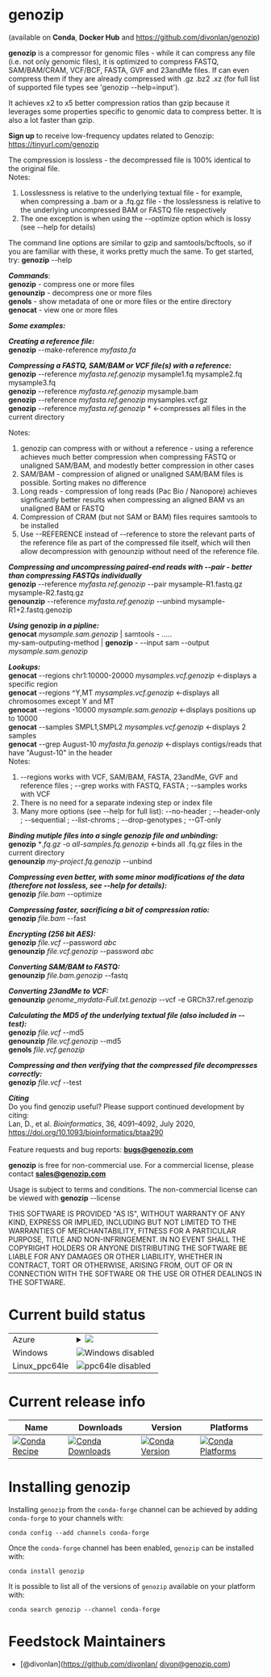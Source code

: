 genozip
=======  
  
(available on **Conda**, **Docker Hub** and https://github.com/divonlan/genozip)  
  
**genozip** is a compressor for genomic files - while it can compress any file (i.e. not only genomic files), it is optimized to compress FASTQ, SAM/BAM/CRAM, VCF/BCF, FASTA, GVF and 23andMe files. If can even compress them if they are already compressed with .gz .bz2 .xz (for full list of supported file types see 'genozip --help=input').  
  
It achieves x2 to x5 better compression ratios than gzip because it leverages some properties specific to genomic data to compress better. It is also a lot faster than gzip.  
  
**Sign up** to receive low-frequency updates related to Genozip: https://tinyurl.com/genozip  
  
The compression is lossless - the decompressed file is 100% identical to the original file.  
Notes:   
1. Losslessness is relative to the underlying textual file - for example, when compressing a .bam or a .fq.gz file - the losslessness is relative to the underlying uncompressed BAM or FASTQ file respectively  
2. The one exception is when using the --optimize option which is lossy (see --help for details)  
  
The command line options are similar to gzip and samtools/bcftools, so if you are familiar with these, it works pretty much the same. To get started, try: **genozip** --help  
  
***Commands***:   
**genozip**   - compress one or more files   
**genounzip** - decompress one or more files   
**genols**    - show metadata of one or more files or the entire directory   
**genocat**   - view one or more files   
  
***Some examples:***  
  
***Creating a reference file:***  
**genozip** --make-reference *myfasta.fa*  
  
***Compressing a FASTQ, SAM/BAM or VCF file(s) with a reference:***  
**genozip** --reference *myfasta.ref.genozip* mysample1.fq mysample2.fq mysample3.fq  
**genozip** --reference *myfasta.ref.genozip* mysample.bam  
**genozip** --reference *myfasta.ref.genozip* mysamples.vcf.gz  
**genozip** --reference *myfasta.ref.genozip* *     ←compresses all files in the current directory  
  
Notes:  
1. genozip can compress with or without a reference - using a reference achieves much better compression when compressing FASTQ or unaligned SAM/BAM, and modestly better compression in other cases  
2. SAM/BAM - compression of aligned or unaligned SAM/BAM files is possible. Sorting makes no difference  
3. Long reads - compression of long reads (Pac Bio / Nanopore) achieves signficantly better results when compressing an aligned BAM vs an unaligned BAM or FASTQ  
4. Compression of CRAM (but not SAM or BAM) files requires samtools to be installed  
5. Use --REFERENCE instead of --reference to store the relevant parts of the reference file as part of the compressed file itself, which will then allow decompression with genounzip without need of the reference file.  
  
***Compressing and uncompressing paired-end reads with --pair - better than compressing FASTQs individually***  
**genozip** --reference *myfasta.ref.genozip* --pair mysample-R1.fastq.gz mysample-R2.fastq.gz  
**genounzip** --reference *myfasta.ref.genozip* --unbind mysample-R1+2.fastq.genozip  
  
***Using* genozip *in a pipline:***  
**genocat** *mysample.sam.genozip* | samtools - .....  
my-sam-outputing-method | **genozip** - --input sam --output *mysample.sam.genozip*  
  
***Lookups:***  
**genocat** --regions chr1:10000-20000 *mysamples.vcf.genozip*   ←displays a specific region  
**genocat** --regions ^Y,MT *mysamples.vcf.genozip*   ←displays all chromosomes except Y and MT  
**genocat** --regions -10000 *mysample.sam.genozip*   ←displays positions up to 10000  
**genocat** --samples SMPL1,SMPL2 *mysamples.vcf.genozip*   ←displays 2 samples  
**genocat** --grep August-10 *myfasta.fa.genozip*   ←displays contigs/reads that have "August-10" in the header  
Notes:  
1. --regions works with VCF, SAM/BAM, FASTA, 23andMe, GVF and reference files ; --grep works with FASTQ, FASTA ; --samples works with VCF  
2. There is no need for a separate indexing step or index file  
3. Many more options (see --help for full list): --no-header ; --header-only ; --sequential ; --list-chroms ; --drop-genotypes ; --GT-only  
  
***Binding mutiple files into a single genozip file and unbinding:***  
**genozip** **.fq.gz* -o *all-samples.fq.genozip*   ←binds all .fq.gz files in the current directory  
**genounzip** *my-project.fq.genozip* --unbind   
  
***Compressing even better, with some minor modifications of the data (therefore not lossless, see --help for details):***  
**genozip** *file.bam* --optimize   
  
***Compressing faster, sacrificing a bit of compression ratio:***  
**genozip** *file.bam* --fast   
  
***Encrypting (256 bit AES):***  
**genozip** *file.vcf* --password *abc*   
**genounzip** *file.vcf.genozip* --password *abc*   
  
***Converting SAM/BAM to FASTQ:***  
**genounzip** *file.bam.genozip* --fastq  
  
***Converting 23andMe to VCF:***  
**genounzip** *genome_mydata-Full.txt.genozip* --vcf -e GRCh37.ref.genozip  
  
***Calculating the MD5 of the underlying textual file (also included in *--test*):***  
**genozip** *file.vcf* --md5   
**genounzip** *file.vcf.genozip* --md5   
**genols** *file.vcf.genozip*  
  
***Compressing and then verifying that the compressed file decompresses correctly:***  
**genozip** *file.vcf* --test   
  
***Citing***  
Do you find genozip useful? Please support continued development by citing:  
Lan, D., et al. *Bioinformatics*, 36, 4091–4092, July 2020, https://doi.org/10.1093/bioinformatics/btaa290  
<br> 
Feature requests and bug reports: **bugs@genozip.com**   
  
**genozip** is free for non-commercial use. For a commercial license, please contact **sales@genozip.com**   
  
Usage is subject to terms and conditions. The non-commercial license can be viewed with **genozip** --license  
  
THIS SOFTWARE IS PROVIDED "AS IS", WITHOUT WARRANTY OF ANY KIND, EXPRESS OR IMPLIED, INCLUDING BUT NOT LIMITED TO THE WARRANTIES OF MERCHANTABILITY, FITNESS FOR A PARTICULAR PURPOSE, TITLE AND NON-INFRINGEMENT. IN NO EVENT SHALL THE COPYRIGHT HOLDERS OR ANYONE DISTRIBUTING THE SOFTWARE BE LIABLE FOR ANY DAMAGES OR OTHER LIABILITY, WHETHER IN CONTRACT, TORT OR OTHERWISE, ARISING FROM, OUT OF OR IN CONNECTION WITH THE SOFTWARE OR THE USE OR OTHER DEALINGS IN THE SOFTWARE.  

Current build status
====================


<table>

  <tr>
    <td>Azure</td>
    <td>
      <details>
        <summary>
          <a href="https://dev.azure.com/conda-forge/feedstock-builds/_build/latest?definitionId=8867&branchName=master">
            <img src="https://dev.azure.com/conda-forge/feedstock-builds/_apis/build/status/genozip-feedstock?branchName=master">
          </a>
        </summary>
        <table>
          <thead><tr><th>Variant</th><th>Status</th></tr></thead>
          <tbody><tr>
              <td>linux</td>
              <td>
                <a href="https://dev.azure.com/conda-forge/feedstock-builds/_build/latest?definitionId=8867&branchName=master">
                  <img src="https://dev.azure.com/conda-forge/feedstock-builds/_apis/build/status/genozip-feedstock?branchName=master&jobName=linux&configuration=linux_" alt="variant">
                </a>
              </td>
            </tr><tr>
              <td>osx</td>
              <td>
                <a href="https://dev.azure.com/conda-forge/feedstock-builds/_build/latest?definitionId=8867&branchName=master">
                  <img src="https://dev.azure.com/conda-forge/feedstock-builds/_apis/build/status/genozip-feedstock?branchName=master&jobName=osx&configuration=osx_" alt="variant">
                </a>
              </td>
            </tr>
          </tbody>
        </table>
      </details>
    </td>
  </tr>
  <tr>
    <td>Windows</td>
    <td>
      <img src="https://img.shields.io/badge/Windows-disabled-lightgrey.svg" alt="Windows disabled">
    </td>
  </tr>
  <tr>
    <td>Linux_ppc64le</td>
    <td>
      <img src="https://img.shields.io/badge/ppc64le-disabled-lightgrey.svg" alt="ppc64le disabled">
    </td>
  </tr>
</table>

Current release info
====================

| Name | Downloads | Version | Platforms |
| --- | --- | --- | --- |
| [![Conda Recipe](https://img.shields.io/badge/recipe-genozip-green.svg)](https://anaconda.org/conda-forge/genozip) | [![Conda Downloads](https://img.shields.io/conda/dn/conda-forge/genozip.svg)](https://anaconda.org/conda-forge/genozip) | [![Conda Version](https://img.shields.io/conda/vn/conda-forge/genozip.svg)](https://anaconda.org/conda-forge/genozip) | [![Conda Platforms](https://img.shields.io/conda/pn/conda-forge/genozip.svg)](https://anaconda.org/conda-forge/genozip) |

Installing genozip
==================

Installing `genozip` from the `conda-forge` channel can be achieved by adding `conda-forge` to your channels with:

```
conda config --add channels conda-forge
```

Once the `conda-forge` channel has been enabled, `genozip` can be installed with:

```
conda install genozip
```

It is possible to list all of the versions of `genozip` available on your platform with:

```
conda search genozip --channel conda-forge
```

Feedstock Maintainers
=====================

* [@divonlan](https://github.com/divonlan/ divon@genozip.com)
